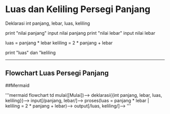# Luas dan Keliling Persegi Panjang #

Deklarasi int panjang, lebar, luas, keliling

print "nilai panjang"
input nilai panjang
print "nilai lebar"
input nilai lebar

luas = panjang * lebar
keliling = 2 * panjang + lebar

print "luas" dan "keliling

---
Flowchart Luas Persegi Panjang
---

##Mermaid

'''mermaid
flowchart td
mulai([Mulai])-->
deklarasi{{int panjang, lebar, luas, keliling}}-->
input[/panjang, lebar/]-->
proses(luas = panjang * lebar | keliling = 2 * panjang + lebar)-->
output[/luas, keliling/]-->
'''
